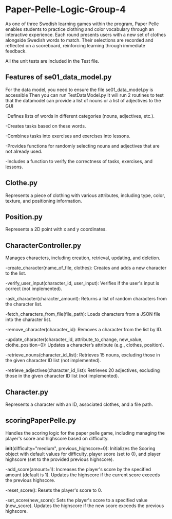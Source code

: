 # Paper-Pelle-Logic-Group-4

As one of three Swedish learning games within the program, Paper Pelle enables students to practice clothing and color vocabulary through an interactive experience. Each round presents users with a new set of clothes alongside Swedish words to match. Their selections are recorded and reflected on a scoreboard, reinforcing learning through immediate feedback.

All the unit tests are included in the Test file.

## Features of se01_data_model.py

For the data model, you need to ensure the file se01_data_model.py is accessible
Then you can run TestDataModel.py
It will run 2 routines to test that the datamodel can provide a list of nouns or a list of adjectives to the GUI

-Defines lists of words in different categories (nouns, adjectives, etc.).

-Creates tasks based on these words.

-Combines tasks into exercises and exercises into lessons.

-Provides functions for randomly selecting nouns and adjectives that are not already used.

-Includes a function to verify the correctness of tasks, exercises, and lessons.

## Clothe.py

Represents a piece of clothing with various attributes, including type, color, texture,
and positioning information.

## Position.py

Represents a 2D point with x and y coordinates.

## CharacterController.py

Manages characters, including creation, retrieval, updating, and deletion.

-create_character(name_of_file, clothes): Creates and adds a new character to the list.

-verify_user_input(character_id, user_input): Verifies if the user's input is correct (not implemented).

-ask_character(character_amount): Returns a list of random characters from the character list.

-fetch_characters_from_file(file_path): Loads characters from a JSON file into the character list.

-remove_character(character_id): Removes a character from the list by ID.

-update_character(character_id, attribute_to_change, new_value, clothe_position=0): Updates a character’s attribute (e.g., clothes, position).

-retrieve_nouns(character_id_list): Retrieves 15 nouns, excluding those in the given character ID list (not implemented).

-retrieve_adjectives(character_id_list): Retrieves 20 adjectives, excluding those in the given character ID list (not implemented).

## Character.py

Represents a character with an ID, associated clothes, and a file path.

## scoringPaperPelle.py

Handles the scoring logic for the paper pelle game, including managing the player's score and highscore based on difficulty.

__init__(difficulty="medium", previous_highscore=0):
Initializes the Scoring object with default values for difficulty, player score (set to 0), and player highscore (set to the provided previous highscore).

-add_score(amount=1):
Increases the player's score by the specified amount (default is 1). Updates the highscore if the current score exceeds the previous highscore.

-reset_score():
Resets the player's score to 0.

-set_score(new_score):
Sets the player's score to a specified value (new_score). Updates the highscore if the new score exceeds the previous highscore.
